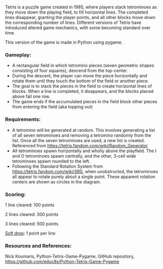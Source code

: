 Tetris is a puzzle game created in 1985, where players stack tetrominoes as they move down the playing field, to fill horizontal lines. The completed lines disappear, granting the player points, and all other blocks move down the corresponding number of lines. Different versions of Tetris have introduced altered game mechanics, with some becoming standard over time.

This version of the game is made in Python using pygame.


### Gameplay:
- A rectangular field in which tetromino pieces (seven geometric shapes consisting of four squares), descend from the top-center.
- During the descent, the player can move the piece horizontally and rotate them until they touch the bottom of the field or another piece.
- The goal is to stack the pieces in the field to create horizontal lines of blocks. When a line is completed, it disappears, and the blocks placed above fall one row.  
- The game ends if the accumulated pieces in the field block other pieces from entering the field (aka topping out)

### Requirements:
- A tetromino will be generated at random. This involves generating a list of all seven tetrominoes and removing a tetromino randomly from the list. Once all the seven tetrominoes are used, a new list is created. Referenced from  <https://tetris.fandom.com/wiki/Random_Generator>
- All tetrominoes spawn horizontally and wholly above the playfield. The I and O tetrominoes spawn centrally, and the other, 3-cell wide tetrominoes spawn rounded to the left.
- Following the Standard Rotation System from <https://tetris.fandom.com/wiki/SRS>, when unobstructed, the tetrominoes all appear to rotate purely about a single point. These apparent rotation centers are shown as circles in the diagram. 

### Scoring: 
1 line cleared:  100 points

2 lines cleared: 300 points

3 lines cleared: 500 points 

[Soft drop](https://tetris.wiki/Drop#Soft_drop): 1 point per line

### Resources and References:
Nick Koumaris, Python-Tetris-Game-Pygame, GitHub repository,
<https://github.com/educ8s/Python-Tetris-Game-Pygame>